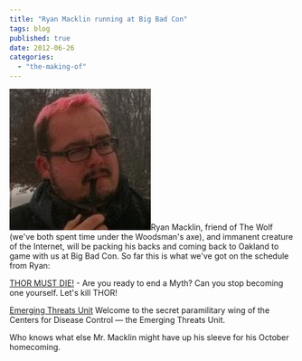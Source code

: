 ```yaml
---
title: "Ryan Macklin running at Big Bad Con"
tags: blog
published: true
date: 2012-06-26
categories: 
  - "the-making-of"
---
```


[![](/images/ryan_macklin1.jpg "ryan_macklin")](/images/ryan_macklin1.jpg)Ryan Macklin, friend of The Wolf (we've both spent time under the Woodsman's axe), and immanent creature of the Internet, will be packing his backs and coming back to Oakland to game with us at Big Bad Con. So far this is what we've got on the schedule from Ryan:

[THOR MUST DIE!](http://www.bigbadcon.com/events/thor-must-die-2012/ "THOR MUST DIE!") - Are you ready to end a Myth? Can you stop becoming one yourself. Let's kill THOR!

[Emerging Threats Unit](http://www.bigbadcon.com/events/emerging-threats-unit/ "Emerging Threats Unit") Welcome to the secret paramilitary wing of the Centers for Disease Control — the Emerging Threats Unit.

Who knows what else Mr. Macklin might have up his sleeve for his October homecoming.
